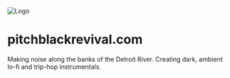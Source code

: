 ![Logo](https://pitchblackrevival.com/images/pbr-logo.png)

# pitchblackrevival.com
Making noise along the banks of the Detroit River. Creating dark, ambient lo-fi and trip-hop instrumentals.
